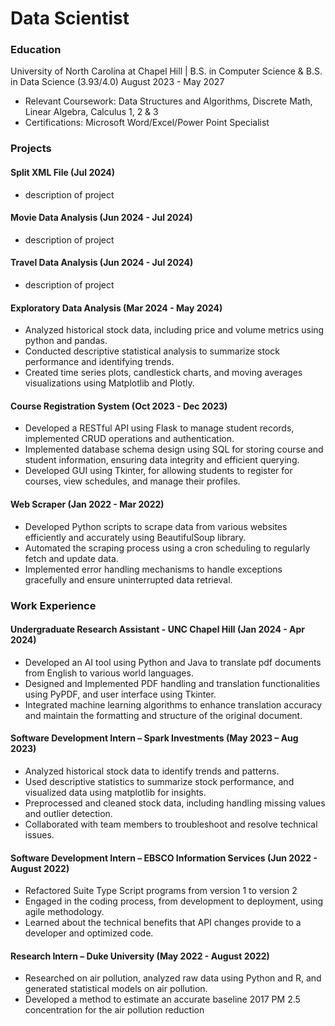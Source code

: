 # Data Scientist

### Education
University of North Carolina at Chapel Hill | B.S. in Computer Science & B.S. in Data Science (3.93/4.0) August 2023 - May 2027
- Relevant Coursework: Data Structures and Algorithms, Discrete Math, Linear Algebra, Calculus 1, 2 & 3
- Certifications: Microsoft Word/Excel/Power Point Specialist

### Projects
#### Split XML File (Jul 2024)
- description of project
#### Movie Data Analysis (Jun 2024 - Jul 2024)
- description of project
#### Travel Data Analysis (Jun 2024 - Jul 2024)
- description of project
#### Exploratory Data Analysis (Mar 2024 - May 2024)
- Analyzed historical stock data, including price and volume metrics using python and pandas.
- Conducted descriptive statistical analysis to summarize stock performance and identifying trends.
- Created time series plots, candlestick charts, and moving averages visualizations using Matplotlib and Plotly.
#### Course Registration System (Oct 2023 - Dec 2023)
- Developed a RESTful API using Flask to manage student records, implemented CRUD operations and authentication.
- Implemented database schema design using SQL for storing course and student information, ensuring data integrity
and efficient querying.
- Developed GUI using Tkinter, for allowing students to register for courses, view schedules, and manage their profiles.
#### Web Scraper (Jan 2022 - Mar 2022)
- Developed Python scripts to scrape data from various websites efficiently and accurately using BeautifulSoup library.
- Automated the scraping process using a cron scheduling to regularly fetch and update data.
- Implemented error handling mechanisms to handle exceptions gracefully and ensure uninterrupted data retrieval.

### Work Experience
#### Undergraduate Research Assistant - UNC Chapel Hill (Jan 2024 - Apr 2024)
- Developed an AI tool using Python and Java to translate pdf documents from English to various world languages.
- Designed and Implemented PDF handling and translation functionalities using PyPDF, and user interface using Tkinter.
- Integrated machine learning algorithms to enhance translation accuracy and maintain the formatting and structure of
the original document.
#### Software Development Intern – Spark Investments (May 2023 – Aug 2023)
- Analyzed historical stock data to identify trends and patterns.
- Used descriptive statistics to summarize stock performance, and visualized data using matplotlib for insights.
- Preprocessed and cleaned stock data, including handling missing values and outlier detection.
- Collaborated with team members to troubleshoot and resolve technical issues.
#### Software Development Intern – EBSCO Information Services (Jun 2022 - August 2022)
- Refactored Suite Type Script programs from version 1 to version 2
- Engaged in the coding process, from development to deployment, using agile methodology.
- Learned about the technical benefits that API changes provide to a developer and optimized code.
#### Research Intern – Duke University (May 2022 - August 2022)
- Researched on air pollution, analyzed raw data using Python and R, and generated statistical models on air pollution.
- Developed a method to estimate an accurate baseline 2017 PM 2.5 concentration for the air pollution reduction

